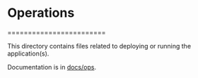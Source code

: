 # Operations
========================

This directory contains files related to deploying or running the application(s).

Documentation is in [docs/ops](../docs/ops).